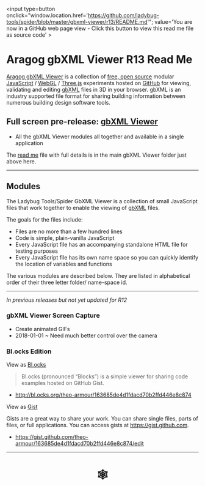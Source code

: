 <span style=display:none; >[You are now in a GitHub source code view - click this link to view Read Me file as a web page]( http://www.ladybug.tools/spider/#gbxml-viewer/r13/README.md "View file as a web page." ) </span><input type=button onclick="window.location.href='https://github.com/ladybug-tools/spider/blob/master/gbxml-viewer/r13/README.md'";
value='You are now in a GitHub web page view - Click this button to view this read me file as source code' >

# Aragog gbXML Viewer R13 Read Me

[Aragog gbXML Viewer]( https://github.com/ladybug-tools/spider "Source code on GitHub" ) is a collection of [free, open source]( https://opensource.guide/ "Read all about it at OpenSource Guides" ) modular [JavaScript]( https://developer.mozilla.org/en-US/docs/Web/JavaScript/About_JavaScript "Callout to Brendan" ) / [WebGL]( https://www.khronos.org/webgl/ "Tip of the hat to Ken Russell" ) / [Three.js]( https://threejs.org/ "Hi Mr.doob" ) experiments hosted on [GitHub]( https://github.com/about "Beep for where the geek peeps keep" ) for viewing, validating and editing [gbXML]( http://gbxml.org "Where's your schema today?" ) files in 3D in your browser. gbXML is an industry supported file format for sharing building information between numerous building design software tools.
<!--

<iframe class=iframeReadMe src=http://www.ladybug.tools/spider/gbxml-viewer/r13/gv-cor/gv-cor.html width=100% height=400px onload=this.contentWindow.controls.enableZoom=false; >Iframes are not displayed on github.com</iframe>

_[gbXML Viewer Core]( http://www.ladybug.tools/spider/gbxml-viewer/r13/gv-cor/gv-cor.html ) ~ click the 'view model' button in left menu to view full screen_

## Full screen pre-release: [gbXML Viewer Application]( http://www.ladybug.tools/spider/gbxml-viewer/dev )

## Full screen stable release [gbXML Viewer Core]( http://www.ladybug.tools/spider/gbxml-viewer/r13/gv-cor/gv-cor.html )

* Core utilities to read and display a gbXML file

-->

## Full screen pre-release: [gbXML Viewer ]( http://www.ladybug.tools/spider/gbxml-viewer/dev/ )

* All the gbXML Viewer modules all together and available in a single application


The [read me]( http://www.ladybug.tools/spider/#gbxml-viewer/README.md ) file with full details is in the main gbXML Viewer folder just above here.

***

## Modules

The Ladybug Tools/Spider GbXML Viewer is a collection of small JavaScript files that work together to enable the viewing of [gbXML]( http://www.gbxml.org/ ) files.

The goals for the files include:

* Files are no more than a few hundred lines
* Code is simple, plain-vanilla JavaScript
* Every JavaScript file has an accompanying standalone HTML file for testing purposes
* Every JavaScript file has its own name space so you can quickly identify the location of variables and functions

The various modules are described below. They are listed in alphabetical order of their three letter folder/ name-space id.


***

_In previous releases but not yet updated for R12_

### gbXML Viewer Screen Capture

* Create animated GIFs
* 2018-01-01 ~ Need much better control over the camera


### Bl.ocks Edition

View as [Bl.ocks]( https://bl.ocks.org/ )

> Bl.ocks (pronounced “Blocks”) is a simple viewer for sharing code examples hosted on GitHub Gist.

* <http://bl.ocks.org/theo-armour/163685de4d1fdacd70b2ffd446e8c874>

View as [Gist]( https://help.github.com/articles/about-gists/ )

Gists are a great way to share your work. You can share single files, parts of files, or full applications. You can access gists at https://gist.github.com.

* <https://gist.github.com/theo-armour/163685de4d1fdacd70b2ffd446e8c874/edit>


***

# <center title="hello!" ><a href=javascript:window.scrollTo(0,0); style=text-decoration:none; > &#x1f578; </a></center>

